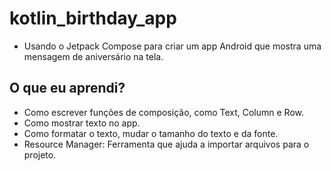 # kotlin_birthday_app
- Usando o Jetpack Compose para criar um app Android  que mostra uma mensagem de aniversário na tela.

## O que eu aprendi?

- Como escrever funções de composição, como Text, Column e Row.
- Como mostrar texto no app.
- Como formatar o texto, mudar o tamanho do texto e da fonte.
- Resource Manager: Ferramenta que ajuda a importar arquivos para o projeto.